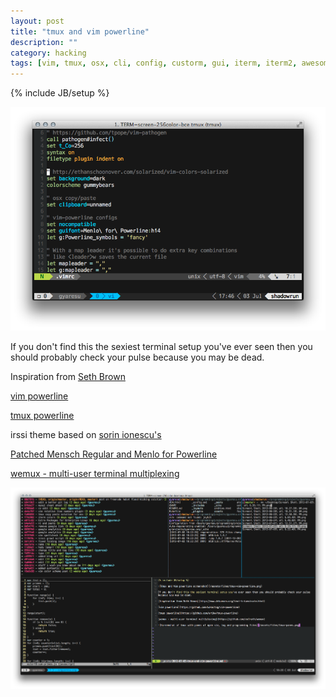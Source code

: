 ```yaml
---
layout: post
title: "tmux and vim powerline"
description: ""
category: hacking 
tags: [vim, tmux, osx, cli, config, custorm, gui, iterm, iterm2, awesome]
---
```

{% include JB/setup %}

![Tmux and Vim powerline screenshot](/assets/files/tmux-vim-powerline.png)

If you don't find this the sexiest terminal setup you've ever seen then you should probably check your pulse because you may be dead.

Inspiration from [Seth Brown](http://www.drbunsen.org/text-triumvirate.html)

[vim powerline](https://github.com/Lokaltog/vim-powerline)

[tmux powerline](https://github.com/erikw/tmux-powerline)

irssi theme based on [sorin ionescu's](https://github.com/sorin-ionescu/dot-files/tree/master/irssi)

[Patched Mensch Regular and Menlo for Powerline](https://gist.github.com/1595572)

[wemux - multi-user terminal multiplexing](https://github.com/zolrath/wemux)

![Screenshot of tmux with panes of open vim, log and programming files](/assets/files/tmux-panes.png)
